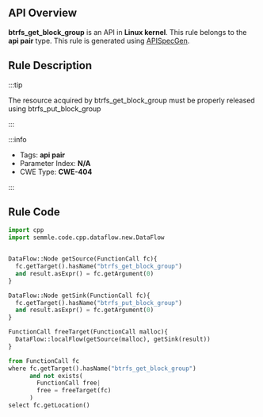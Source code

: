 ---
---


## API Overview
**btrfs_get_block_group** is an API in **Linux kernel**. This rule belongs to the **api pair** type. This rule is generated using [APISpecGen](../../tools/APISpecGen).
## Rule Description

:::tip

The resource acquired by btrfs_get_block_group must be properly released using btrfs_put_block_group

:::

:::info

- Tags: **api pair**
- Parameter Index: **N/A**
- CWE Type: **CWE-404**

:::

## Rule Code
```python
import cpp
import semmle.code.cpp.dataflow.new.DataFlow


DataFlow::Node getSource(FunctionCall fc){
  fc.getTarget().hasName("btrfs_get_block_group")
  and result.asExpr() = fc.getArgument(0)
}

DataFlow::Node getSink(FunctionCall fc){
  fc.getTarget().hasName("btrfs_put_block_group")
  and result.asExpr() = fc.getArgument(0)
}

FunctionCall freeTarget(FunctionCall malloc){
  DataFlow::localFlow(getSource(malloc), getSink(result))
}

from FunctionCall fc
where fc.getTarget().hasName("btrfs_get_block_group")
      and not exists(
        FunctionCall free| 
        free = freeTarget(fc)
      )
select fc.getLocation()

    
```